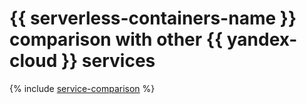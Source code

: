 # {{ serverless-containers-name }} comparison with other {{ yandex-cloud }} services

{% include [service-comparison](../_includes/service-comparison.md) %}
